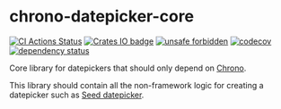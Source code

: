 # chrono-datepicker-core

[![CI Actions Status](https://github.com/tommket/chrono-datepicker-core/workflows/CI/badge.svg)](https://github.com/tommket/chrono-datepicker-core/actions?query=workflow%3ACI)
[![Crates IO badge](http://meritbadge.herokuapp.com/chrono-datepicker-core)](https://crates.io/crates/chrono-datepicker-core)
[![unsafe forbidden](https://img.shields.io/badge/unsafe-forbidden-success.svg)](https://github.com/rust-secure-code/safety-dance/)
[![codecov](https://codecov.io/gh/tommket/chrono-datepicker-core/branch/master/graph/badge.svg?token=BGZ12GL2GD)](https://codecov.io/gh/tommket/chrono-datepicker-core)
[![dependency status](https://deps.rs/crate/chrono-datepicker-core/1.0.0/status.svg)](https://deps.rs/crate/chrono-datepicker-core/1.0.0)

Core library for datepickers that should only depend on [Chrono](https://crates.io/crates/chrono).

This library should contain all the non-framework logic for creating a datepicker such as [Seed datepicker](https://github.com/tommket/seed-datepicker).
